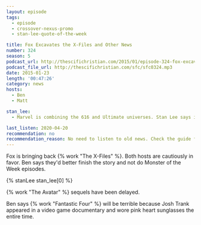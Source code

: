 ```yaml
---
layout: episode
tags:
  - episode
  - crossover-nexus-promo
  - stan-lee-quote-of-the-week

title: Fox Excavates the X-Files and Other News
number: 324
season: 5
podcast_url: http://thescifichristian.com/2015/01/episode-324-fox-excavates-the-x-files-and-other-news/
podcast_file_url: http://thescifichristian.com/sfc/sfc0324.mp3
date: 2015-01-23
length: '00:47:26'
category: news
hosts:
  - Ben
  - Matt

stan_lee:
  - Marvel is combining the 616 and Ultimate universes. Stan Lee says it's good for stories to be unexpected and surprising.

last_listen: 2020-04-20
recommendation: no
recommendation_reason: No need to listen to old news. Check the guide for what's interesting in hindsight.
---
```


Fox is bringing back {% work "The X-Files" %}. Both hosts are cautiously in favor. Ben says they'd better finish the story and not do Monster of the Week episodes.

{% stanLee stan_lee[0] %}

{% work "The Avatar" %} sequels have been delayed.

Ben says {% work "Fantastic Four" %} will be terrible because Josh Trank appeared in a video game documentary and wore pink heart sunglasses the entire time.